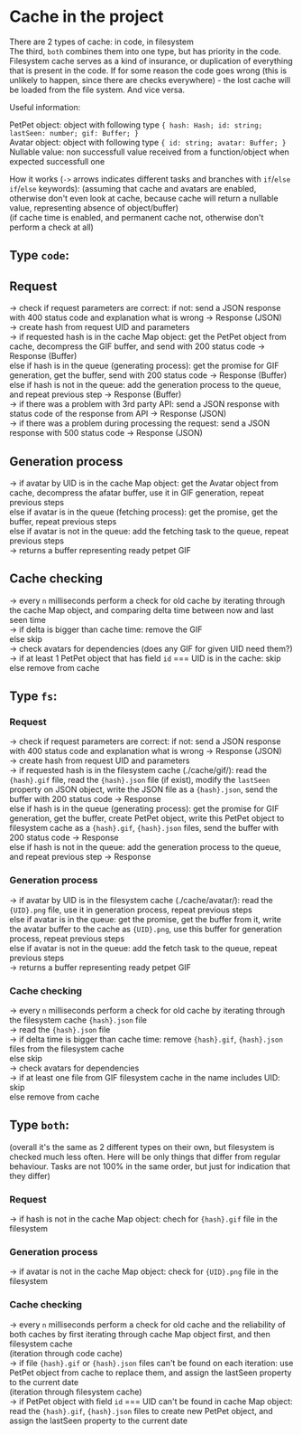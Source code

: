 # Cache in the project

There are 2 types of cache: in code, in filesystem  
The third, `both` combines them into one type, but has priority in the code. Filesystem cache serves as a kind of insurance, or duplication of everything that is present in the code. If for some reason the code goes wrong (this is unlikely to happen, since there are checks everywhere) - the lost cache will be loaded from the file system. And vice versa.  


Useful information:  

PetPet object: object with following type `{ hash: Hash; id: string; lastSeen: number; gif: Buffer; }`  
Avatar object: object with following type `{ id: string; avatar: Buffer; }`  
Nullable value: non successfull value received from a function/object when expected successfull one  


How it works (`->` arrows indicates different tasks and branches with `if`/`else if`/`else` keywords):
(assuming that cache and avatars are enabled, otherwise don't even look at cache, because cache will return a nullable value, representing absence of object/buffer)  
(if cache time is enabled, and permanent cache not, otherwise don't perform a check at all)  


## Type `code`:

## Request
-> check if request parameters are correct: if not: send a JSON response with 400 status code and explanation what is wrong -> Response (JSON)  
-> create hash from request UID and parameters  
-> if requested hash is in the cache Map object: get the PetPet object from cache, decompress the GIF buffer, and send with 200 status code -> Response (Buffer)  
   else if hash is in the queue (generating process): get the promise for GIF generation, get the buffer, send with 200 status code -> Response (Buffer)  
   else if hash is not in the queue: add the generation process to the queue, and repeat previous step -> Response (Buffer)  
-> if there was a problem with 3rd party API: send a JSON response with status code of the response from API -> Response (JSON)  
-> if there was a problem during processing the request: send a JSON response with 500 status code -> Response (JSON)  

## Generation process
-> if avatar by UID is in the cache Map object: get the Avatar object from cache, decompress the afatar buffer, use it in GIF generation, repeat previous steps  
   else if avatar is in the queue (fetching process): get the promise, get the buffer, repeat previous steps  
   else if avatar is not in the queue: add the fetching task to the queue, repeat previous steps  
-> returns a buffer representing ready petpet GIF  

## Cache checking
-> every `n` milliseconds perform a check for old cache by iterating through the cache Map object, and comparing delta time between now and last seen time  
-> if delta is bigger than cache time: remove the GIF  
   else skip  
-> check avatars for dependencies (does any GIF for given UID need them?)  
-> if at least 1 PetPet object that has field `id` === UID is in the cache: skip  
   else remove from cache  


## Type `fs`:

### Request
-> check if request parameters are correct: if not: send a JSON response with 400 status code and explanation what is wrong -> Response (JSON)  
-> create hash from request UID and parameters  
-> if requested hash is in the filesystem cache (./cache/gif/): read the `{hash}.gif` file, read the `{hash}.json` file (if exist), modify the `lastSeen` property on JSON object, write the JSON file as a `{hash}.json`, send the buffer with 200 status code -> Response  
   else if hash is in the queue (generating process): get the promise for GIF generation, get the buffer, create PetPet object, write this PetPet object to filesystem cache as a `{hash}.gif`, `{hash}.json` files, send the buffer with 200 status code -> Response  
   else if hash is not in the queue: add the generation process to the queue, and repeat previous step -> Response  

### Generation process
-> if avatar by UID is in the filesystem cache (./cache/avatar/): read the `{UID}.png` file, use it in generation process, repeat previous steps  
   else if avatar is in the queue: get the promise, get the buffer from it, write the avatar buffer to the cache as `{UID}.png`, use this buffer for generation process, repeat previous steps  
   else if avatar is not in the queue: add the fetch task to the queue, repeat previous steps  
-> returns a buffer representing ready petpet GIF  

### Cache checking
-> every `n` milliseconds perform a check for old cache by iterating through the filesystem cache `{hash}.json` file  
-> read the `{hash}.json` file  
-> if delta time is bigger than cache time: remove `{hash}.gif`, `{hash}.json` files from the filesystem cache  
   else skip  
-> check avatars for dependencies  
-> if at least one file from GIF filesystem cache in the name includes UID: skip  
   else remove from cache  


## Type `both`:

(overall it's the same as 2 different types on their own, but filesystem is checked much less often. Here will be only things that differ from regular behaviour. Tasks are not 100% in the same order, but just for indication that they differ)  

### Request
-> if hash is not in the cache Map object: chech for `{hash}.gif` file in the filesystem  

### Generation process
-> if avatar is not in the cache Map object: check for `{UID}.png` file in the filesystem  

### Cache checking
-> every `n` milliseconds perform a check for old cache and the reliability of both caches by first iterating through cache Map object first, and then filesystem cache  
(iteration through code cache)  
-> if file `{hash}.gif` or `{hash}.json` files can't be found on each iteration: use PetPet object from cache to replace them, and assign the lastSeen property to the current date  
(iteration through filesystem cache)  
-> if PetPet object with field `id` === UID can't be found in cache Map object: read the `{hash}.gif`, `{hash}.json` files to create new PetPet object, and assign the lastSeen property to the current date  
